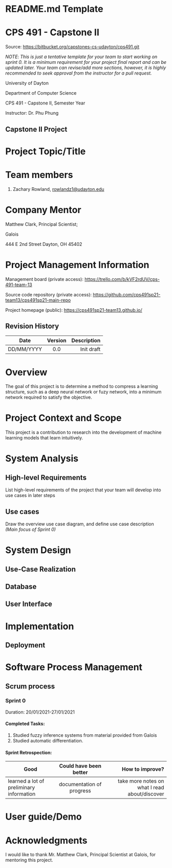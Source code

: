 # README.md Template

# CPS 491 - Capstone II

Source: <https://bitbucket.org/capstones-cs-udayton/cps491.git>

*NOTE*: _This is just a tentative template for your team to start working on sprint 0. It is a minimum requirement for your project final report and can be updated later.
Your team can revise/add more sections, however, it is highly recommended to seek approval from the instructor for a pull request._

University of Dayton

Department of Computer Science

CPS 491 - Capstone II, Semester Year

Instructor: Dr. Phu Phung


## Capstone II Project 


# Project Topic/Title


# Team members

1.  Zachary Rowland, rowlandz1@udayton.edu


# Company Mentor

Matthew Clark, Principal Scientist;

Galois

444 E 2nd Street
Dayton, OH 45402


# Project Management Information

Management board (private access): <https://trello.com/b/kVF2rdUV/cps-491-team-13>

Source code repository (private access): <https://github.com/cps491sp21-team13/cps491sp21-main-repo>

Project homepage (public): <https://cps491sp21-team13.github.io/>

## Revision History

| Date       |   Version     |  Description |
|------------|:-------------:|-------------:|
| DD/MM/YYYY |  0.0          | Init draft   |


# Overview

The goal of this project is to determine a method to compress a learning structure, such as a deep neural network or fuzy network, into a minimum network required to satisfy the objective.

# Project Context and Scope

This project is a contribution to research into the development of machine learning models that learn intuitively.

# System Analysis

## High-level Requirements

List high-level requirements of the project that your team will develop into use cases in later steps

## Use cases

Draw the overview use case diagram, and define use case description _(Main focus of Sprint 0)_

# System Design

## Use-Case Realization

## Database 

## User Interface


# Implementation

## Deployment

# Software Process Management

## Scrum process

### Sprint 0

Duration: 20/01/2021-27/01/2021

#### Completed Tasks: 

1. Studied fuzzy inference systems from material provided from Galois
2. Studied automatic differentiation.

#### Sprint Retrospection:

| Good     |   Could have been better    |  How to improve?  |
|----------|:---------------------------:|------------------:|
| learned a lot of preliminary information | documentation of progress | take more notes on what I read about/discover |

# User guide/Demo

# Acknowledgments 

I would like to thank Mr. Matthew Clark, Principal Scientist at Galois, for mentoring this project.

